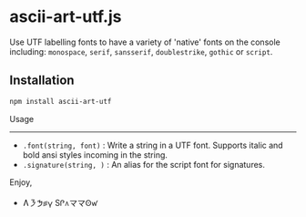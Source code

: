 ascii-art-utf.js
================

Use UTF labelling fonts to have a variety of 'native' fonts on the console including: `monospace`, `serif`, `sansserif`, `doublestrike`, `gothic` or `script`.

Installation
------------

```bash
npm install ascii-art-utf
```

Usage

------------

- `.font(string, font)` : Write a string in a UTF font. Supports italic and bold ansi styles incoming in the string.
- `.signature(string, )` : An alias for the script font for signatures.


Enjoy,

- Ʌ㇋𐡎꠵𐍅 SᎵ᭴ママꙨꛃ
